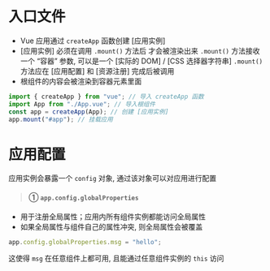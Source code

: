 # 入口文件

-   Vue 应用通过 `createApp` 函数创建 [应用实例]
-   [应用实例] 必须在调用 `.mount()` 方法后 才会被渲染出来
    `.mount()` 方法接收一个 “容器” 参数, 可以是一个 [实际的 DOM] / [CSS 选择器字符串]
    `.mount()` 方法应在 [应用配置] 和 [资源注册] 完成后被调用
-   根组件的内容会被渲染到容器元素里面

```js
import { createApp } from "vue"; // 导入 createApp 函数
import App from "./App.vue"; // 导入根组件
const app = createApp(App); // 创建 [应用实例]
app.mount("#app"); // 挂载应用
```

# 应用配置

应用实例会暴露一个 `config` 对象, 通过该对象可以对应用进行配置

> #### ① `app.config.globalProperties`

-   用于注册全局属性；应用内所有组件实例都能访问全局属性
-   如果全局属性与组件自己的属性冲突, 则全局属性会被覆盖

```js
app.config.globalProperties.msg = "hello";
```

这使得 `msg` 在任意组件上都可用, 且能通过任意组件实例的 `this` 访问
